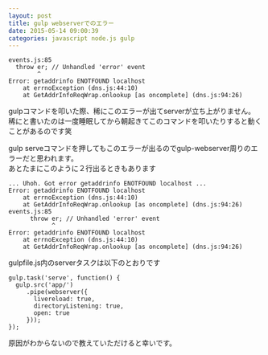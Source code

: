 ```yaml
---
layout: post
title: gulp webserverでのエラー
date: 2015-05-14 09:00:39
categories: javascript node.js gulp
---
```

<pre><code>events.js:85
  throw er; // Unhandled 'error' event
        ^
Error: getaddrinfo ENOTFOUND localhost
    at errnoException (dns.js:44:10)
    at GetAddrInfoReqWrap.onlookup [as oncomplete] (dns.js:94:26)
</code></pre>

<p>gulpコマンドを叩いた際、稀にこのエラーが出てserverが立ち上がりません。稀にと書いたのは一度睡眠してから朝起きてこのコマンドを叩いたりすると動くことがあるのです笑</p>

<p>gulp serveコマンドを押してもこのエラーが出るのでgulp-webserver周りのエラーだと思われます。<br>
あとたまにこのように２行出るときもあります</p>

<pre><code>... Uhoh. Got error getaddrinfo ENOTFOUND localhost ...
Error: getaddrinfo ENOTFOUND localhost
    at errnoException (dns.js:44:10)
    at GetAddrInfoReqWrap.onlookup [as oncomplete] (dns.js:94:26)
events.js:85
      throw er; // Unhandled 'error' event
            ^
Error: getaddrinfo ENOTFOUND localhost
    at errnoException (dns.js:44:10)
    at GetAddrInfoReqWrap.onlookup [as oncomplete] (dns.js:94:26)
</code></pre>

<p>gulpfile.js内のserverタスクは以下のとおりです</p>

<pre><code>gulp.task('serve', function() {
  gulp.src('app/')
     .pipe(webserver({
       livereload: true,
       directoryListening: true,
       open: true
     }));
});
</code></pre>

<p>原因がわからないので教えていただけると幸いです。</p>
